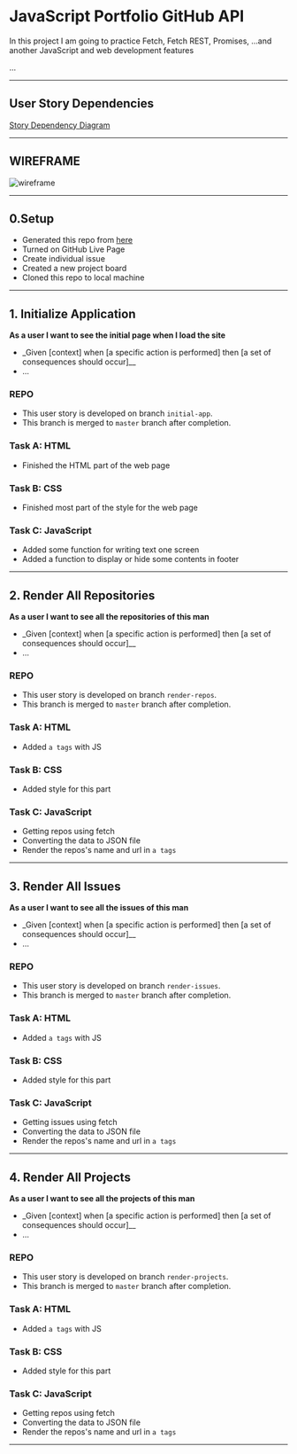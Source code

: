 # JavaScript Portfolio GitHub API

In this project I am going to practice Fetch, Fetch REST, Promises, ...and another JavaScript and web development features

...

---

## User Story Dependencies

[Story Dependency Diagram](https://excalidraw.com/)

---

## WIREFRAME

![wireframe]()

---

## 0.Setup

- Generated this repo from [here](https://github.com/HackYourFutureBelgium/starter-basic-import-export)
- Turned on GitHub Live Page
- Create individual issue
- Created a new project board
- Cloned this repo to local machine

---

## 1. Initialize Application

**As a user I want to see the initial page when I load the site**

- \_Given [context] when [a specific action is performed] then [a set of consequences should occur]\_\_
- ...

### REPO

- This user story is developed on branch `initial-app`.
- This branch is merged to `master` branch after completion.

### Task A: HTML

- Finished the HTML part of the web page

### Task B: CSS

- Finished most part of the style for the web page

### Task C: JavaScript

- Added some function for writing text one screen
- Added a function to display or hide some contents in footer

---

## 2. Render All Repositories

**As a user I want to see all the repositories of this man**

- \_Given [context] when [a specific action is performed] then [a set of consequences should occur]\_\_
- ...

### REPO

- This user story is developed on branch `render-repos`.
- This branch is merged to `master` branch after completion.

### Task A: HTML

- Added `a tags` with JS

### Task B: CSS

- Added style for this part

### Task C: JavaScript

- Getting repos using fetch
- Converting the data to JSON file
- Render the repos's name and url in `a tags`

---

## 3. Render All Issues

**As a user I want to see all the issues of this man**

- \_Given [context] when [a specific action is performed] then [a set of consequences should occur]\_\_
- ...

### REPO

- This user story is developed on branch `render-issues`.
- This branch is merged to `master` branch after completion.

### Task A: HTML

- Added `a tags` with JS

### Task B: CSS

- Added style for this part

### Task C: JavaScript

- Getting issues using fetch
- Converting the data to JSON file
- Render the repos's name and url in `a tags`

---

## 4. Render All Projects

**As a user I want to see all the projects of this man**

- \_Given [context] when [a specific action is performed] then [a set of consequences should occur]\_\_
- ...

### REPO

- This user story is developed on branch `render-projects`.
- This branch is merged to `master` branch after completion.

### Task A: HTML

- Added `a tags` with JS

### Task B: CSS

- Added style for this part

### Task C: JavaScript

- Getting repos using fetch
- Converting the data to JSON file
- Render the repos's name and url in `a tags`

---
